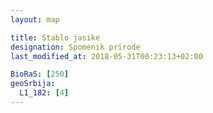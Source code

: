 ```yaml
---
layout: map

title: Stablo jasike
designation: Spomenik prirode
last_modified_at: 2018-05-31T00:23:13+02:00

BioRaS: [250]
geoSrbija:
  L1_182: [4]
---
```

